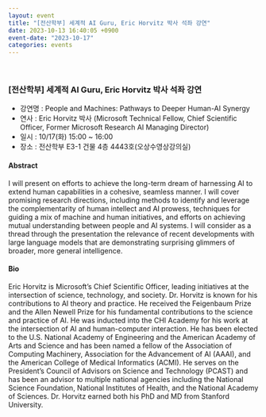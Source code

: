 ```yaml
---
layout: event
title: "[전산학부] 세계적 AI Guru, Eric Horvitz 박사 석좌 강연"
date: 2023-10-13 16:40:05 +0900
event-date: "2023-10-17"
categories: events
---
```


<br/>

### [전산학부] 세계적 AI Guru, Eric Horvitz 박사 석좌 강연

- 강연명 :  People and Machines: Pathways to Deeper Human-AI Synergy
- 연사 : Eric Horvitz 박사 (Microsoft Technical Fellow, Chief Scientific Officer, Former Microsoft Research AI Managing Director)
- 일시 : 10/17(화) 15:00 ~ 16:00
- 장소 : 전산학부 E3-1 건물 4층 4443호(오상수영상강의실)

#### Abstract
I will present on efforts to achieve the long-term dream of harnessing AI to extend human capabilities in a cohesive, seamless manner. I will cover promising research directions, including methods to identify and leverage the complementarity of human intellect and AI prowess, techniques for guiding a mix of machine and human initiatives, and efforts on achieving mutual understanding between people and AI systems. I will consider as a thread through the presentation the relevance of recent developments with large language models that are demonstrating surprising glimmers of broader, more general intelligence.

#### Bio
Eric Horvitz is Microsoft’s Chief Scientific Officer, leading initiatives at the intersection of science, technology, and society. Dr. Horvitz is known for his contributions to AI theory and practice. He received the Feigenbaum Prize and the Allen Newell Prize for his fundamental contributions to the science and practice of AI. He was inducted into the CHI Academy for his work at the intersection of AI and human-computer interaction. He has been elected to the U.S. National Academy of Engineering and the American Academy of Arts and Science and has been named a fellow of the Association of Computing Machinery, Association for the Advancement of AI (AAAI), and the American College of Medical Informatics (ACMI). He serves on the President’s Council of Advisors on Science and Technology (PCAST) and has been an advisor to multiple national agencies including the National Science Foundation, National Institutes of Health, and the National Academy of Sciences. Dr. Horvitz earned both his PhD and MD from Stanford University.

